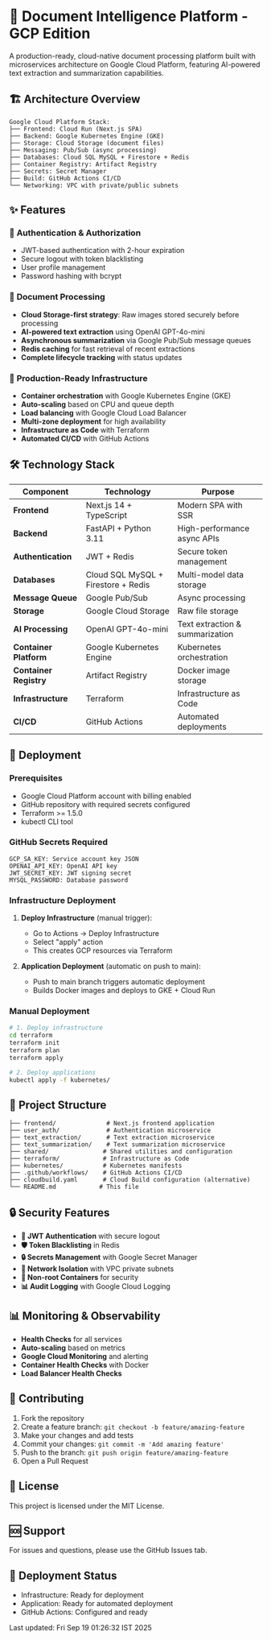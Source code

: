 # 🧠 Document Intelligence Platform - GCP Edition

A production-ready, cloud-native document processing platform built with microservices architecture on Google Cloud Platform, featuring AI-powered text extraction and summarization capabilities.

## 🏗️ Architecture Overview

```
Google Cloud Platform Stack:
├── Frontend: Cloud Run (Next.js SPA)
├── Backend: Google Kubernetes Engine (GKE)
├── Storage: Cloud Storage (document files)
├── Messaging: Pub/Sub (async processing)
├── Databases: Cloud SQL MySQL + Firestore + Redis
├── Container Registry: Artifact Registry
├── Secrets: Secret Manager
├── Build: GitHub Actions CI/CD
└── Networking: VPC with private/public subnets
```

## ✨ Features

### 🔐 **Authentication & Authorization**
- JWT-based authentication with 2-hour expiration
- Secure logout with token blacklisting
- User profile management
- Password hashing with bcrypt

### 📄 **Document Processing**
- **Cloud Storage-first strategy**: Raw images stored securely before processing
- **AI-powered text extraction** using OpenAI GPT-4o-mini
- **Asynchronous summarization** via Google Pub/Sub message queues
- **Redis caching** for fast retrieval of recent extractions
- **Complete lifecycle tracking** with status updates

### 🚀 **Production-Ready Infrastructure**
- **Container orchestration** with Google Kubernetes Engine (GKE)
- **Auto-scaling** based on CPU and queue depth
- **Load balancing** with Google Cloud Load Balancer
- **Multi-zone deployment** for high availability
- **Infrastructure as Code** with Terraform
- **Automated CI/CD** with GitHub Actions

## 🛠️ Technology Stack

| Component | Technology | Purpose |
|-----------|------------|---------|
| **Frontend** | Next.js 14 + TypeScript | Modern SPA with SSR |
| **Backend** | FastAPI + Python 3.11 | High-performance async APIs |
| **Authentication** | JWT + Redis | Secure token management |
| **Databases** | Cloud SQL MySQL + Firestore + Redis | Multi-model data storage |
| **Message Queue** | Google Pub/Sub | Async processing |
| **Storage** | Google Cloud Storage | Raw file storage |
| **AI Processing** | OpenAI GPT-4o-mini | Text extraction & summarization |
| **Container Platform** | Google Kubernetes Engine | Kubernetes orchestration |
| **Container Registry** | Artifact Registry | Docker image storage |
| **Infrastructure** | Terraform | Infrastructure as Code |
| **CI/CD** | GitHub Actions | Automated deployments |

## 🚀 Deployment

### Prerequisites
- Google Cloud Platform account with billing enabled
- GitHub repository with required secrets configured
- Terraform >= 1.5.0
- kubectl CLI tool

### GitHub Secrets Required
```
GCP_SA_KEY: Service account key JSON
OPENAI_API_KEY: OpenAI API key
JWT_SECRET_KEY: JWT signing secret
MYSQL_PASSWORD: Database password
```

### Infrastructure Deployment
1. **Deploy Infrastructure** (manual trigger):
   - Go to Actions → Deploy Infrastructure
   - Select "apply" action
   - This creates GCP resources via Terraform

2. **Application Deployment** (automatic on push to main):
   - Push to main branch triggers automatic deployment
   - Builds Docker images and deploys to GKE + Cloud Run

### Manual Deployment
```bash
# 1. Deploy infrastructure
cd terraform
terraform init
terraform plan
terraform apply

# 2. Deploy applications
kubectl apply -f kubernetes/
```

## 📁 Project Structure

```
├── frontend/              # Next.js frontend application
├── user_auth/             # Authentication microservice
├── text_extraction/       # Text extraction microservice
├── text_summarization/    # Text summarization microservice
├── shared/               # Shared utilities and configuration
├── terraform/            # Infrastructure as Code
├── kubernetes/           # Kubernetes manifests
├── .github/workflows/    # GitHub Actions CI/CD
├── cloudbuild.yaml       # Cloud Build configuration (alternative)
└── README.md            # This file
```

## 🔒 Security Features

- **🔐 JWT Authentication** with secure logout
- **🛡️ Token Blacklisting** in Redis
- **🔒 Secrets Management** with Google Secret Manager
- **🚫 Network Isolation** with VPC private subnets
- **👤 Non-root Containers** for security
- **📊 Audit Logging** with Google Cloud Logging

## 📊 Monitoring & Observability

- **Health Checks** for all services
- **Auto-scaling** based on metrics
- **Google Cloud Monitoring** and alerting
- **Container Health Checks** with Docker
- **Load Balancer Health Checks**

## 🤝 Contributing

1. Fork the repository
2. Create a feature branch: `git checkout -b feature/amazing-feature`
3. Make your changes and add tests
4. Commit your changes: `git commit -m 'Add amazing feature'`
5. Push to the branch: `git push origin feature/amazing-feature`
6. Open a Pull Request

## 📄 License

This project is licensed under the MIT License.

## 🆘 Support

For issues and questions, please use the GitHub Issues tab.

## 🚀 Deployment Status
- Infrastructure: Ready for deployment
- Application: Ready for automated deployment
- GitHub Actions: Configured and ready

Last updated: Fri Sep 19 01:26:32 IST 2025
